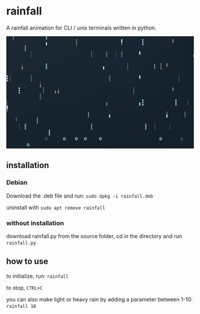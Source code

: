 # rainfall

A rainfall animation for CLI / unix terminals written in python.

![](rainfall.gif?raw=true)

## installation


### Debian

Download the .deb file and run:
`sudo dpkg -i rainfall.deb`

uninstall with `sudo apt remove rainfall`


### without installation

download rainfall.py from the source folder, cd in the directory and run
`rainfall.py`


## how to use

to initialize, run:
`rainfall`

to stop, `CTRL+C`


you can also make light or heavy rain by adding a parameter between 1-10:
`rainfall 10`

